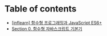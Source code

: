 # Table of contents

* [\[inflearn\] 함수형 프로그래밍과 JavaScript ES6+](README.md)
* [Section 0.  함수형 자바스크립트 기본기](section-0..md)
